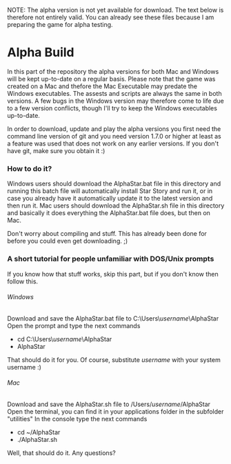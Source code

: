 NOTE: The alpha version is not yet available for download. The text below is therefore not entirely valid. You can already see these files because I am preparing the game for alpha testing.

# Alpha Build

In this part of the repository the alpha versions for both Mac and Windows will be kept up-to-date on a regular basis. Please note that the game was created on a Mac and thefore the Mac Executable may predate the Windows executables. The assests and scripts are always the same in both versions. A few bugs in the Windows version may therefore come to life due to a few version conflicts, though I'll try to keep the Windows executables up-to-date.


In order to download, update and play the alpha versions you first need the command line version of git and you need version 1.7.0 or higher at least as a feature was used that does not work on any earlier versions. 
If you don't have git, make sure you obtain it :)


### How to do it?
Windows users should download the AlphaStar.bat file in this directory and running this batch file will automatically install Star Story and run it, or in case you already have it automatically update it to the latest version and then run it.
Mac users should download the AlphaStar.sh file in this directory and basically it does everything the AlphaStar.bat file does, but then on Mac. 

Don't worry about compiling and stuff. This has already been done for before you could even get downloading. ;)


### A short tutorial for people unfamiliar with DOS/Unix prompts
If you know how that stuff works, skip this part, but if you don't know then follow this.

###### Windows
Download and save the AlphaStar.bat file to C:\Users\\_username_\AlphaStar
Open the prompt and type the next commands
- cd C:\Users\\_username_\AlphaStar
- AlphaStar

That should do it for you. Of course, substitute _username_ with your system username :)

###### Mac
Download and save the AlphaStar.sh file to /Users/_username_/AlphaStar
Open the terminal, you can find it in your applications folder in the subfolder "utilities"
In the console type the next commands
- cd ~/AlphaStar
- ./AlphaStar.sh


Well, that should do it. Any questions?
